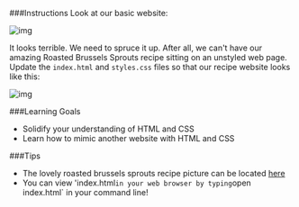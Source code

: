 ###Instructions
Look at our basic website:

![img](http://i.imgur.com/2JIBAfC.png)

It looks terrible. We need to spruce it up. After all, we can't have our amazing Roasted Brussels Sprouts recipe sitting on an unstyled web page. Update the `index.html` and `styles.css` files so that our recipe website looks like this:

![img](http://i.imgur.com/WRIZIHD.png)

###Learning Goals
* Solidify your understanding of HTML and CSS
* Learn how to mimic another website with HTML and CSS

###Tips
* The lovely roasted brussels sprouts recipe picture can be located [here](http://i.imgur.com/Dy9Qglq.jpg)
* You can view 'index.html` in your web browser by typing `open index.html` in your command line! 

